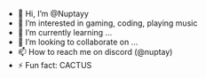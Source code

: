 - 👋 Hi, I’m @Nuptayy
- 👀 I’m interested in gaming, coding, playing music
- 🌱 I’m currently learning ...
- 💞️ I’m looking to collaborate on ...
- 📫 How to reach me on discord (@nuptay)
- ⚡ Fun fact: CACTUS
